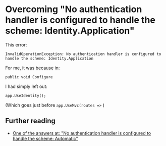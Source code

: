 ﻿# Overcoming "No authentication handler is configured to handle the scheme: Identity.Application"

This error:

    InvalidOperationException: No authentication handler is configured to handle the scheme: Identity.Application

For me, it was because in:

    public void Configure

I had simply left out:

    app.UseIdentity();

(Which goes just before `app.UseMvc(routes =>` )

## Further reading

- [One of the answers at: "No authentication handler is configured to handle the scheme: Automatic"](http://stackoverflow.com/a/33989656/49)